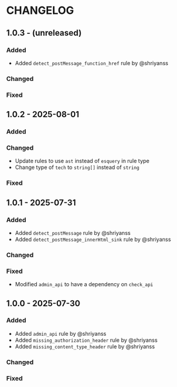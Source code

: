 # CHANGELOG

## 1.0.3 - (unreleased)

### Added

- Added `detect_postMessage_function_href` rule by @shriyanss

### Changed

### Fixed

## 1.0.2 - 2025-08-01

### Added

### Changed

- Update rules to use `ast` instead of `esquery` in rule type
- Change type of `tech` to `string[]` instead of `string`

### Fixed

## 1.0.1 - 2025-07-31

### Added

- Added `detect_postMessage` rule by @shriyanss
- Added `detect_postMessage_innerHtml_sink` rule by @shriyanss

### Changed

### Fixed

- Modified `admin_api` to have a dependency on `check_api`

## 1.0.0 - 2025-07-30

### Added

- Added `admin_api` rule by @shriyanss
- Added `missing_authorization_header` rule by @shriyanss
- Added `missing_content_type_header` rule by @shriyanss

### Changed

### Fixed
